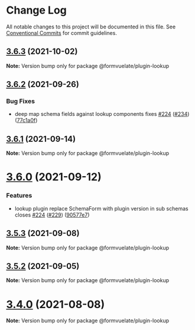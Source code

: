 # Change Log

All notable changes to this project will be documented in this file.
See [Conventional Commits](https://conventionalcommits.org) for commit guidelines.

## [3.6.3](https://github.com/formvuelate/formvuelate-plugin-lookup/compare/v3.6.2...v3.6.3) (2021-10-02)

**Note:** Version bump only for package @formvuelate/plugin-lookup





## [3.6.2](https://github.com/formvuelate/formvuelate-plugin-lookup/compare/v3.6.1...v3.6.2) (2021-09-26)


### Bug Fixes

* deep map schema fields against lookup components fixes [#224](https://github.com/formvuelate/formvuelate-plugin-lookup/issues/224) ([#234](https://github.com/formvuelate/formvuelate-plugin-lookup/issues/234)) ([77c1a0f](https://github.com/formvuelate/formvuelate-plugin-lookup/commit/77c1a0f0e86b2b0ce48886cef4ce5f920dd34ba2))





## [3.6.1](https://github.com/formvuelate/formvuelate-plugin-lookup/compare/v3.6.0...v3.6.1) (2021-09-14)

**Note:** Version bump only for package @formvuelate/plugin-lookup





# [3.6.0](https://github.com/formvuelate/formvuelate-plugin-lookup/compare/v3.5.3...v3.6.0) (2021-09-12)


### Features

* lookup plugin replace SchemaForm with plugin version in sub schemas closes [#224](https://github.com/formvuelate/formvuelate-plugin-lookup/issues/224) ([#229](https://github.com/formvuelate/formvuelate-plugin-lookup/issues/229)) ([90577e7](https://github.com/formvuelate/formvuelate-plugin-lookup/commit/90577e7662f211d69cc6c3126142f154c3d9be12))





## [3.5.3](https://github.com/formvuelate/formvuelate-plugin-lookup/compare/v3.5.2...v3.5.3) (2021-09-08)

**Note:** Version bump only for package @formvuelate/plugin-lookup





## [3.5.2](https://github.com/formvuelate/formvuelate-plugin-lookup/compare/v3.5.1...v3.5.2) (2021-09-05)

**Note:** Version bump only for package @formvuelate/plugin-lookup





# [3.4.0](https://github.com/formvuelate/formvuelate-plugin-lookup/compare/v3.3.2...v3.4.0) (2021-08-08)

**Note:** Version bump only for package @formvuelate/plugin-lookup
